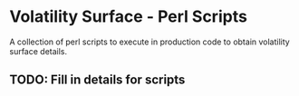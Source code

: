 # Volatility Surface - Perl Scripts
A collection of perl scripts to execute in production code to obtain volatility surface details.

## TODO: Fill in details for scripts
